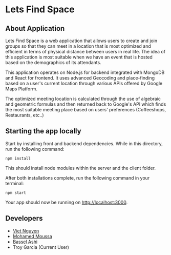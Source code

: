 # Lets Find Space

## About Application

Lets Find Space is a web application that allows users to create and join groups so that they can meet in a location that is most optimized and efficient in terms of physical distance between users in real life. The idea of this application is most suitable when we have an event that is hosted based on the demographics of its attendants.

This application operates on Node.js for backend integrated with MongoDB and React for frontend. It uses advanced Geocoding and place-finding based on a user's current location through various APIs offered by Google Maps Platform.

The optimized meeting location is calculated through the use of algebraic and geometric formulas and then returned back to Google's API which finds the most suitable meeting place based on users' preferences (Coffeeshops, Restaurants, etc..) 

## Starting the app locally

Start by installing front and backend dependencies. While in this directory, run the following command:

```
npm install
```

This should install node modules within the server and the client folder.

After both installations complete, run the following command in your terminal:

```
npm start
```

Your app should now be running on <http://localhost:3000>.

## Developers
* [Viet Nguyen](https://github.com/viet-quocnguyen)
* [Mohamed Moussa](https://github.com/MohamedMoussa1)
* [Bassel Ashi](https://github.com/BasselAshi)
* Troy Garcia (Current User)
